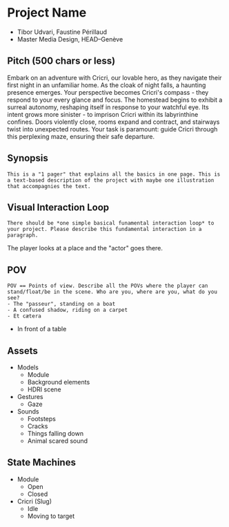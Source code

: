 # Project Name
- Tibor Udvari, Faustine Périllaud
- Master Media Design, HEAD–Genève

## Pitch (500 chars or less)
Embark on an adventure with Cricri, our lovable hero, as they navigate their first night in an unfamiliar home. As the cloak of night falls, a haunting presence emerges. Your perspective becomes Cricri's compass - they respond to your every glance and focus. The homestead begins to exhibit a surreal autonomy, reshaping itself in response to your watchful eye. Its intent grows more sinister - to imprison Cricri within its labyrinthine confines. Doors violently close, rooms expand and contract, and stairways twist into unexpected routes. Your task is paramount: guide Cricri through this perplexing maze, ensuring their safe departure.

## Synopsis
```
This is a "1 pager" that explains all the basics in one page. This is a text-based description of the project with maybe one illustration that accompagnies the text.
```

## Visual Interaction Loop
```
There should be *one simple basical funamental interaction loop* to your project. Please describe this fundamental interaction in a paragraph.
```
The player looks at a place and the "actor" goes there.

## POV
```
POV == Points of view. Describe all the POVs where the player can stand/float/be in the scene. Who are you, where are you, what do you see?
- The "passeur", standing on a boat
- A confused shadow, riding on a carpet
- Et cætera
```
- In front of a table

## Assets
- Models
	+ Module
    + Background elements
    + HDRI scene
- Gestures
	+ Gaze
- Sounds
	+ Footsteps
	+ Cracks
	+ Things falling down
	+ Animal scared sound

## State Machines
- Module
    - Open
    - Closed
- Cricri (Slug)
    - Idle
    - Moving to target

